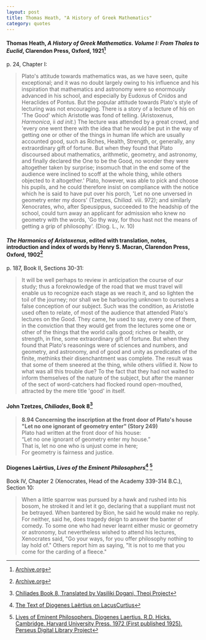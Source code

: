 ```yaml
---
layout: post
title: Thomas Heath, "A History of Greek Mathematics"
category: quotes
---
```


#### Thomas Heath, *A History of Greek Mathematics. Volume I: From Thales to Euclid*, Clarendon Press, Oxford, 1921[^1]

p. 24, Chapter I:

> Plato's attitude towards mathematics was, as we have seen, quite exceptional; and it was no doubt largely owing to his influence and his inspiration that mathematics and astronomy were so enormously advanced in his school, and especially by Eudoxus of Cnidos and Heraclides of Pontus. But the popular attitude towards Plato's style of lecturing was not encouraging. There is a story of a lecture of his on 'The Good' which Aristotle was fond of telling. (Aristoxenus, *Harmonica*, ii *ad init.*) The lecture was attended by a great crowd, and 'every one went there with the idea that he would be put in the way of getting one or other of the things in human life which are usually accounted good, such as Riches, Health, Strength, or, generally, any extraordinary gift of fortune. But when they found that Plato discoursed about mathematics, arithmetic, geometry, and astronomy, and finally declared the One to be the Good, no wonder they were altogether taken by surprise; insomuch that in the end some of the audience were inclined to scoff at the whole thing, while others objected to it altogether.' Plato, however, was able to pick and choose his pupils, and he could therefore insist on compliance with the notice which he is said to have put over his porch, 'Let no one unversed in geometry enter my doors' (Tzetzes, *Chiliad.* viii. 972); and similarly Xenocrates, who, after Speusippus, succeeded to the headship of the school, could turn away an applicant for admission who knew no geometry with the words, 'Go thy way, for thou hast not the means of getting a grip of philosophy'. (Diog. L., iv. 10)

[^1]: [Archive.org](https://archive.org/details/cu31924008704219)

#### *The Harmonics of Aristoxenus*, edited with translation, notes, introduction and index of words by Henry S. Macran, Clarendon Press, Oxford, 1902[^2]

p. 187, Book II, Sections 30-31:

> It will be well perhaps to review in anticipation the course of our study; thus a foreknowledge of the road that we must travel will enable us to recognize each stage as we reach it, and so lighten the toil of the journey; nor shall we be harbouring unknown to ourselves a false conception of our subject. Such was the condition, as Aristotle used often to relate, of most of the audience that attended Plato's lectures on the Good. They came, he used to say, every one of them, in the conviction that they would get from the lectures some one or other of the things that the world calls good; riches or health, or strength, in fine, some extraordinary gift of fortune. But when they found that Plato's reasonings were of sciences and numbers, and geometry, and astronomy, and of good and unity as predicates of the finite, methinks their disenchantment was complete. The result was that some of them sneered at the thing, while others vilified it. Now to what was all this trouble due? To the fact that they had not waited to inform themselves of the nature of the subject, but after the manner of the sect of word-catchers had flocked round open-mouthed, attracted by the mere title 'good' in itself.

[^2]: [Archive.org](https://archive.org/details/harmonicsofarist00aris/page/187/mode/1up)

#### John Tzetzes, *Chiliades*, Book 8[^3]

> **8.94 Concerning the inscription at the front door of Plato's house "Let no one ignorant of geometry enter" (Story 249)**  
> Plato had written at the front door of his house:  
> “Let no one ignorant of geometry enter my house.”  
> That is, let no one who is unjust come in here;  
> For geometry is fairness and justice.

[^3]: [Chiliades Book 8, Translated by Vasiliki Dogani, Theoi Project](https://www.theoi.com/Text/TzetzesChiliades8.html)

#### Diogenes Laërtius, *Lives of the Eminent Philosophers*[^4] [^5]

Book IV, Chapter 2 (Xenocrates, Head of the Academy 339-314 B.C.), Section 10:

> When a little sparrow was pursued by a hawk and rushed into his bosom, he stroked it and let it go, declaring that a suppliant must not be betrayed. When bantered by Bion, he said he would make no reply. For neither, said he, does tragedy deign to answer the banter of comedy. To some one who had never learnt either music or geometry or astronomy, but nevertheless wished to attend his lectures, Xenocrates said, "Go your ways, for you offer philosophy nothing to lay hold of." Others report him as saying, "It is not to me that you come for the carding of a fleece."

[^4]: [The Text of Diogenes Laërtius on LacusCurtius](https://penelope.uchicago.edu/Thayer/E/Roman/Texts/Diogenes_Laertius/home.html)

[^5]: [Lives of Eminent Philosophers. Diogenes Laertius. R.D. Hicks. Cambridge. Harvard University Press. 1972 (First published 1925). Perseus Digital Library Project](http://data.perseus.org/citations/urn:cts:greekLit:tlg0004.tlg001.perseus-eng1:4.2)